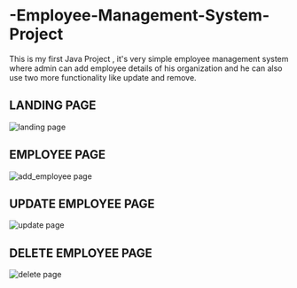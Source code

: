 # -Employee-Management-System-Project
This is my first Java Project , it's very simple employee management system where admin can add employee details of his organization and he can also use two more functionality  like update and remove.


## LANDING PAGE

![landing page](https://user-images.githubusercontent.com/105967008/222145588-faabe481-5664-4532-9b81-20b95a9c00a9.png)


## EMPLOYEE PAGE

![add_employee page](https://user-images.githubusercontent.com/105967008/222145710-0bafb522-9745-4732-adce-a02be457cf16.png)



## UPDATE EMPLOYEE PAGE

![update page](https://user-images.githubusercontent.com/105967008/222145789-96335290-3165-4ed9-9f94-5be956bc4593.png)



## DELETE EMPLOYEE PAGE

![delete page](https://user-images.githubusercontent.com/105967008/222145903-31a3334a-2150-4a89-a733-d2b79681e3aa.png)
